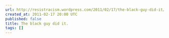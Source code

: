 ```yaml
---
url: http://resistracism.wordpress.com/2011/02/17/the-black-guy-did-it/
created_at: 2011-02-17 20:00 UTC
published: false
title: The black guy did it.
tags: []
---
```



